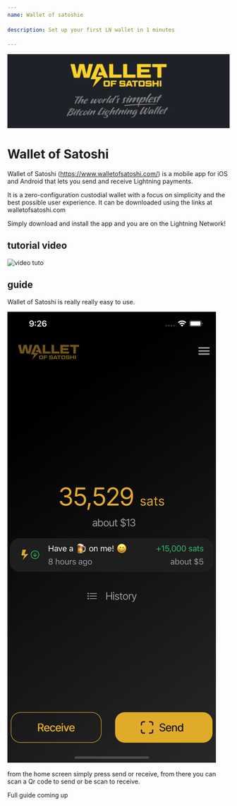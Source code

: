 ```yaml
---
name: Wallet of satoshie

description: Set up your first LN wallet in 1 minutes

---
```



![cover](assets/cover.jpeg)

# Wallet of Satoshi

Wallet of Satoshi (https://www.walletofsatoshi.com/) is a mobile app for iOS and Android that lets you send and receive Lightning payments.

It is a zero-configuration custodial wallet with a focus on simplicity and the best possible user experience. It can be downloaded using the links at walletofsatoshi.com

Simply download and install the app and you are on the Lightning Network!

## tutorial video

![video tuto](https://youtu.be/Es4InK3lq5c)

## guide

Wallet of Satoshi is really really easy to use.

![cover](assets/1.png)

from the home screen simply press send or receive, from there you can scan a Qr code to send or be scan to receive.

Full guide coming up
